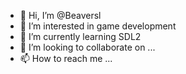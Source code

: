 - 👋 Hi, I’m @Beaversl
- 👀 I’m interested in game development
- 🌱 I’m currently learning SDL2
- 💞️ I’m looking to collaborate on ...
- 📫 How to reach me ...

<!---
Beaversl/Beaversl is a ✨ special ✨ repository because its `README.md` (this file) appears on your GitHub profile.
You can click the Preview link to take a look at your changes.
--->
